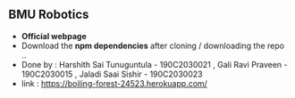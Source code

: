 ## BMU Robotics
* **Official webpage**
* Download the **npm dependencies** after cloning / downloading the repo ..
* Done by : Harshith Sai Tunuguntula - 190C2030021 , Gali Ravi Praveen - 190C2030015 , Jaladi Saai Sishir - 190C2030023
* link : https://boiling-forest-24523.herokuapp.com/
